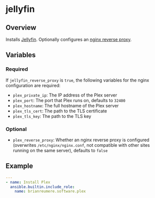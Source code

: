 # jellyfin

## Overview

Installs [Jellyfin](https://jellyfin.org/). Optionally configures an [nginx reverse proxy](https://jellyfin.org/docs/general/networking/nginx).

## Variables

### Required

If `jellyfin_reverse_proxy` is `true`, the following variables for the nginx configuration are required:

- `plex_private_ip`: The IP address of the Plex server
- `plex_port`: The port that Plex runs on, defaults to `32400`
- `plex_hostname`: The full hostname of the Plex server
- `plex_tls_cert`: The path to the TLS certificate
- `plex_tls_key`: The path to the TLS key


### Optional

- `plex_reverse_proxy`: Whether an nginx reverse proxy is configured (overwrites `/etc/nginx/nginx.conf`, not compatible with other sites running on the same server), defaults to `false`

## Example

```yaml
---
- name: Install Plex
  ansible.builtin.include_role:
    name: brianreumere.software.plex
```
